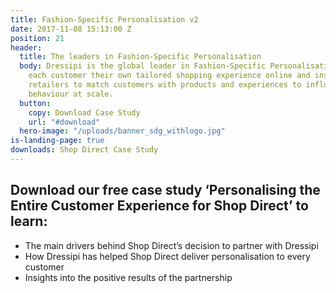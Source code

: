 ```yaml
---
title: Fashion-Specific Personalisation v2
date: 2017-11-08 15:13:00 Z
position: 21
header:
  title: The leaders in Fashion-Specific Personalisation
  body: Dressipi is the global leader in Fashion-Specific Personalisation. We give
    each customer their own tailored shopping experience online and instore, enabling
    retailers to match customers with products and experiences to influence buying
    behaviour at scale.
  button:
    copy: Download Case Study
    url: "#download"
  hero-image: "/uploads/banner_sdg_withlogo.jpg"
is-landing-page: true
downloads: Shop Direct Case Study
---
```


## Download our free case study ‘Personalising the Entire Customer Experience for Shop Direct’ to learn:

* The main drivers behind Shop Direct’s decision to partner with Dressipi
* How Dressipi has helped Shop Direct deliver personalisation to every customer
* Insights into the positive results of the partnership